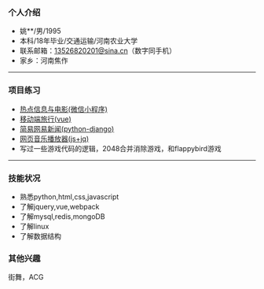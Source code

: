 ### 个人介绍

- 姚**/男/1995
- 本科/18年毕业/交通运输/河南农业大学
- 联系邮箱：13526820201@sina.cn（数字同手机）
- 家乡：河南焦作

<hr>

### 项目练习


- [热点信息与电影(微信小程序)](https://github.com/bboyAyao/gitlearn/tree/master/wechat_demo)  
- [移动端旅行(vue)](https://github.com/bboyAyao/vue-qunar-travel)  
- [简易网易新闻(python-django)](https://github.com/bboyAyao/gitlearn/tree/master/newsSite/minicms)  
- [网页音乐播放器(js+jq)](https://github.com/bboyAyao/playermusic)
- 写过一些游戏代码的逻辑，2048合并消除游戏，和flappybird游戏
  
<hr>

### 技能状况

- 熟悉python,html,css,javascript
- 了解jquery,vue,webpack
- 了解mysql,redis,mongoDB
- 了解linux
- 了解数据结构


### 其他兴趣
街舞，ACG
